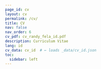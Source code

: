 ```yaml
---
page_id: cv
layout: cv
permalink: /cv/
title: CV
nav: false
nav_order: 6
cv_pdf: cv_randy_fela_id.pdf
description: Curriculum Vitae
lang: id
cv_data: cv_id  # ← loads _data/cv_id.json
toc:
  sidebar: left
---
```


